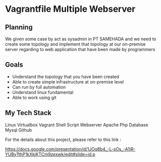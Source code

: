 # Vagrantfile Multiple Webserver

## Planning
We given some case by act as sysadmin in PT SAMEHADA and we need to create some topology and implement that topology at our on-premise server regarding to web application that have been made by programmers

## Goals
- Understand the topology that you have been created
- Able to create simple infrastructure at on-premise level
- Can run by full automation
- Understand linux fundamental
- Able to work using git

## My Tech Stack
Linux
Virtualbox
Vagrant
Shell Script
Webserver Apache
Php
Database Mysql
Github

For the details about this project, please refer to this link :

https://docs.google.com/presentation/d/1JOq8b4_-L-sOs_-A1iR-YUByTthP1kXkjKTCm9zexwk/edit#slide=id.p
